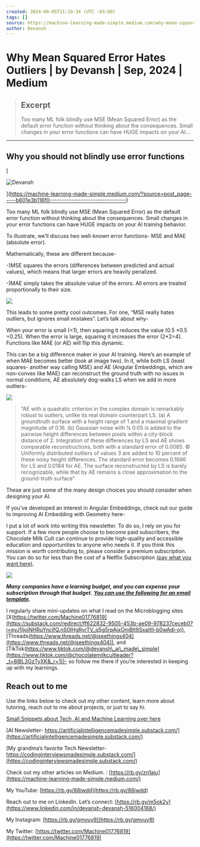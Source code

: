 ```yaml
---
created: 2024-09-05T21:19:34 (UTC -03:00)
tags: []
source: https://machine-learning-made-simple.medium.com/why-mean-squared-error-hates-outliers-b601e3b116f0
author: Devansh
---
```


# Why Mean Squared Error Hates Outliers | by Devansh | Sep, 2024 | Medium

> ## Excerpt
> Too many ML folk blindly use MSE (Mean Squared Error) as the default error function without thinking about the consequences. Small changes in your error functions can have HUGE impacts on your AI…

---
## Why you should not blindly use error functions

[

![Devansh](https://miro.medium.com/v2/resize:fill:88:88/1*xiFRgHfgfMR7S111UB2hMw.jpeg)



](https://machine-learning-made-simple.medium.com/?source=post_page-----b601e3b116f0--------------------------------)

Too many ML folk blindly use MSE (Mean Squared Error) as the default error function without thinking about the consequences. Small changes in your error functions can have HUGE impacts on your AI training behavior.

To illustrate, we’ll discuss two well-known error functions- MSE and MAE (absolute error).

Mathematically, these are different because-

\-)MSE squares the errors (differences between predicted and actual values), which means that larger errors are heavily penalized.

\-)MAE simply takes the absolute value of the errors. All errors are treated proportionally to their size.

![](https://miro.medium.com/v2/resize:fit:875/0*t2DOPtepRFgD_kgB)

This leads to some pretty cool outcomes. For one, “MSE really hates outliers, but ignores small mistakes”. Let’s talk about why-

When your error is small (<1), then squaring it reduces the value (0.5 \*0.5 =0.25). When the error is large, squaring it increases the error (2\*2=4). Functions like MAE (or AE) will flip this dynamic.

This can be a big difference maker in your AI training. Here’s an example of when MAE becomes better (look at image two). In it, while both LS (least squares- another way calling MSE) and AE (Angular Embeddings, which are non-convex like MAE) can reconstruct the ground truth with no issues in normal conditions, AE absolutely dog-walks LS when we add in more outliers-

![](https://miro.medium.com/v2/resize:fit:804/0*poP8T0PD0cCN8Pp8)

> “AE with a quadratic criterion in the complex domain is remarkably robust to outliers, unlike its real domain counterpart LS. (a) A groundtruth surface with a height range of 1 and a maximal gradient magnitude of 0.16. (b) Gaussian noise with ¼ 0:05 is added to the pairwise height differences between pixels within a city-block distance of 2. Integration of these differences by LS and AE shows comparable reconstructions, both with a standard error of 0.0085. © Uniformly distributed outliers of values 3 are added to 10 percent of these noisy height differences. The standard error becomes 0.1666 for LS and 0.0184 for AE. The surface reconstructed by LS is barely recognizable, while that by AE remains a close approximation to the ground-truth surface”

These are just some of the many design choices you should consider when designing your AI.

If you’ve developed an interest in Angular Embeddings, check out our guide to improving AI Embedding with Geometry here-

I put a lot of work into writing this newsletter. To do so, I rely on you for support. If a few more people choose to become paid subscribers, the Chocolate Milk Cult can continue to provide high-quality and accessible education and opportunities to anyone who needs it. If you think this mission is worth contributing to, please consider a premium subscription. You can do so for less than the cost of a Netflix Subscription [(pay what you want here)](https://artificialintelligencemadesimple.substack.com/p/help-me-take-ai-made-simple-to-the).

![](https://miro.medium.com/v2/resize:fit:868/1*7tzzcjH6pmoYkQ-uGAnwfQ.png)

**_Many companies have a learning budget, and you can expense your subscription through that budget._** [**_You can use the following for an email template_**](https://docs.google.com/document/d/1xy6CNE8S7ZIM1LPKc5qdjwLJcqj6lwxzv3HFz3gEU14/edit?usp=sharing)**_._**

I regularly share mini-updates on what I read on the Microblogging sites [X(https://twitter.com/Machine01776819](https://substack.com/redirect/ff622832-9505-453b-ae09-978237ceceb0?j=eyJ1IjoiNHRuYncifQ.nS0IHgRyrTV_q5g5rpAjxOmBlt9SxaItll-b0wAdi-o)), [Threads(https://www.threads.net/@iseethings404](https://www.threads.net/@iseethings404)), and [TikTok(https://www.tiktok.com/@devansh\_ai\_made\_simple](https://www.tiktok.com/@chocolatemilkcultleader?_t=8lBL3GzTyXK&_r=1))- so follow me there if you’re interested in keeping up with my learnings.

## Reach out to me

Use the links below to check out my other content, learn more about tutoring, reach out to me about projects, or just to say hi.

[Small Snippets about Tech, AI and Machine Learning over here](https://www.instagram.com/yourgodandsavior/)

[AI Newsletter- https://artificialintelligencemadesimple.substack.com/](https://artificialintelligencemadesimple.substack.com/)

[My grandma’s favorite Tech Newsletter- https://codinginterviewsmadesimple.substack.com/](https://codinginterviewsmadesimple.substack.com/)

Check out my other articles on Medium. : [https://rb.gy/zn1aiu](https://machine-learning-made-simple.medium.com/)

My YouTube: [https://rb.gy/88iwdd](https://rb.gy/88iwdd)

Reach out to me on LinkedIn. Let’s connect: [https://rb.gy/m5ok2y](https://www.linkedin.com/in/devansh-devansh-516004168/)

My Instagram: [https://rb.gy/gmvuy9](https://rb.gy/gmvuy9)

My Twitter: [https://twitter.com/Machine01776819](https://twitter.com/Machine01776819)
